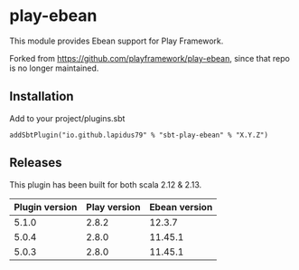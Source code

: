 # play-ebean

This module provides Ebean support for Play Framework. 

Forked from https://github.com/playframework/play-ebean, since that repo is no longer maintained.

## Installation

Add to your project/plugins.sbt

```
addSbtPlugin("io.github.lapidus79" % "sbt-play-ebean" % "X.Y.Z")
```

## Releases

This plugin has been built for both scala 2.12 & 2.13. 

| Plugin version | Play version | Ebean version |
|----------------|--------------|---------------|
| 5.1.0          | 2.8.2        | 12.3.7        |
| 5.0.4          | 2.8.0        | 11.45.1       |
| 5.0.3          | 2.8.0        | 11.45.1       |

